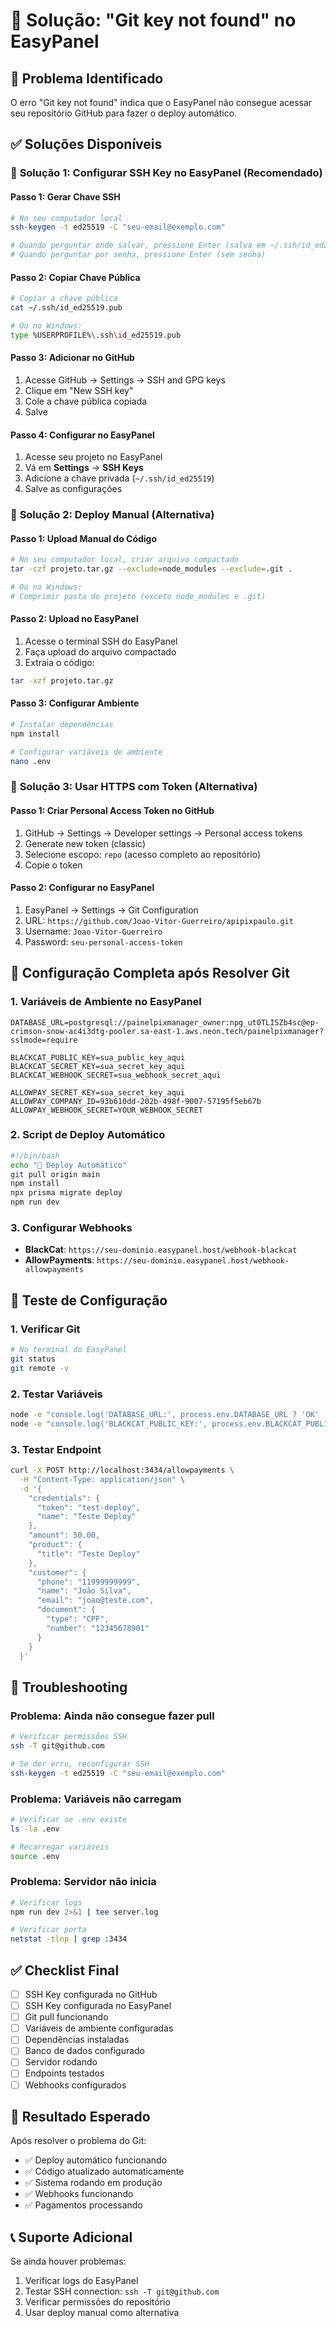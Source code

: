 # 🔑 Solução: "Git key not found" no EasyPanel

## 🚨 **Problema Identificado**
O erro "Git key not found" indica que o EasyPanel não consegue acessar seu repositório GitHub para fazer o deploy automático.

## ✅ **Soluções Disponíveis**

### 🎯 **Solução 1: Configurar SSH Key no EasyPanel (Recomendado)**

#### **Passo 1: Gerar Chave SSH**
```bash
# No seu computador local
ssh-keygen -t ed25519 -C "seu-email@exemplo.com"

# Quando perguntar onde salvar, pressione Enter (salva em ~/.ssh/id_ed25519)
# Quando perguntar por senha, pressione Enter (sem senha)
```

#### **Passo 2: Copiar Chave Pública**
```bash
# Copiar a chave pública
cat ~/.ssh/id_ed25519.pub

# Ou no Windows:
type %USERPROFILE%\.ssh\id_ed25519.pub
```

#### **Passo 3: Adicionar no GitHub**
1. Acesse GitHub → Settings → SSH and GPG keys
2. Clique em "New SSH key"
3. Cole a chave pública copiada
4. Salve

#### **Passo 4: Configurar no EasyPanel**
1. Acesse seu projeto no EasyPanel
2. Vá em **Settings** → **SSH Keys**
3. Adicione a chave privada (`~/.ssh/id_ed25519`)
4. Salve as configurações

### 🎯 **Solução 2: Deploy Manual (Alternativa)**

#### **Passo 1: Upload Manual do Código**
```bash
# No seu computador local, criar arquivo compactado
tar -czf projeto.tar.gz --exclude=node_modules --exclude=.git .

# Ou no Windows:
# Comprimir pasta do projeto (exceto node_modules e .git)
```

#### **Passo 2: Upload no EasyPanel**
1. Acesse o terminal SSH do EasyPanel
2. Faça upload do arquivo compactado
3. Extraia o código:
```bash
tar -xzf projeto.tar.gz
```

#### **Passo 3: Configurar Ambiente**
```bash
# Instalar dependências
npm install

# Configurar variáveis de ambiente
nano .env
```

### 🎯 **Solução 3: Usar HTTPS com Token (Alternativa)**

#### **Passo 1: Criar Personal Access Token no GitHub**
1. GitHub → Settings → Developer settings → Personal access tokens
2. Generate new token (classic)
3. Selecione escopo: `repo` (acesso completo ao repositório)
4. Copie o token

#### **Passo 2: Configurar no EasyPanel**
1. EasyPanel → Settings → Git Configuration
2. URL: `https://github.com/Joao-Vitor-Guerreiro/apipixpaulo.git`
3. Username: `Joao-Vitor-Guerreiro`
4. Password: `seu-personal-access-token`

## 🔧 **Configuração Completa após Resolver Git**

### **1. Variáveis de Ambiente no EasyPanel**
```env
DATABASE_URL=postgresql://painelpixmanager_owner:npg_ut0TLISZb4sc@ep-crimson-snow-ac4i3dtg-pooler.sa-east-1.aws.neon.tech/painelpixmanager?sslmode=require

BLACKCAT_PUBLIC_KEY=sua_public_key_aqui
BLACKCAT_SECRET_KEY=sua_secret_key_aqui
BLACKCAT_WEBHOOK_SECRET=sua_webhook_secret_aqui

ALLOWPAY_SECRET_KEY=sua_secret_key_aqui
ALLOWPAY_COMPANY_ID=93b610dd-202b-498f-9007-57195f5eb67b
ALLOWPAY_WEBHOOK_SECRET=YOUR_WEBHOOK_SECRET
```

### **2. Script de Deploy Automático**
```bash
#!/bin/bash
echo "🚀 Deploy Automático"
git pull origin main
npm install
npx prisma migrate deploy
npm run dev
```

### **3. Configurar Webhooks**
- **BlackCat**: `https://seu-dominio.easypanel.host/webhook-blackcat`
- **AllowPayments**: `https://seu-dominio.easypanel.host/webhook-allowpayments`

## 🧪 **Teste de Configuração**

### **1. Verificar Git**
```bash
# No terminal do EasyPanel
git status
git remote -v
```

### **2. Testar Variáveis**
```bash
node -e "console.log('DATABASE_URL:', process.env.DATABASE_URL ? 'OK' : 'ERRO')"
node -e "console.log('BLACKCAT_PUBLIC_KEY:', process.env.BLACKCAT_PUBLIC_KEY ? 'OK' : 'ERRO')"
```

### **3. Testar Endpoint**
```bash
curl -X POST http://localhost:3434/allowpayments \
  -H "Content-Type: application/json" \
  -d '{
    "credentials": {
      "token": "test-deploy",
      "name": "Teste Deploy"
    },
    "amount": 50.00,
    "product": {
      "title": "Teste Deploy"
    },
    "customer": {
      "phone": "11999999999",
      "name": "João Silva",
      "email": "joao@teste.com",
      "document": {
        "type": "CPF",
        "number": "12345678901"
      }
    }
  }'
```

## 🚨 **Troubleshooting**

### **Problema: Ainda não consegue fazer pull**
```bash
# Verificar permissões SSH
ssh -T git@github.com

# Se der erro, reconfigurar SSH
ssh-keygen -t ed25519 -C "seu-email@exemplo.com"
```

### **Problema: Variáveis não carregam**
```bash
# Verificar se .env existe
ls -la .env

# Recarregar variáveis
source .env
```

### **Problema: Servidor não inicia**
```bash
# Verificar logs
npm run dev 2>&1 | tee server.log

# Verificar porta
netstat -tlnp | grep :3434
```

## ✅ **Checklist Final**

- [ ] SSH Key configurada no GitHub
- [ ] SSH Key configurada no EasyPanel
- [ ] Git pull funcionando
- [ ] Variáveis de ambiente configuradas
- [ ] Dependências instaladas
- [ ] Banco de dados configurado
- [ ] Servidor rodando
- [ ] Endpoints testados
- [ ] Webhooks configurados

## 🎯 **Resultado Esperado**

Após resolver o problema do Git:
- ✅ Deploy automático funcionando
- ✅ Código atualizado automaticamente
- ✅ Sistema rodando em produção
- ✅ Webhooks funcionando
- ✅ Pagamentos processando

## 📞 **Suporte Adicional**

Se ainda houver problemas:
1. Verificar logs do EasyPanel
2. Testar SSH connection: `ssh -T git@github.com`
3. Verificar permissões do repositório
4. Usar deploy manual como alternativa

